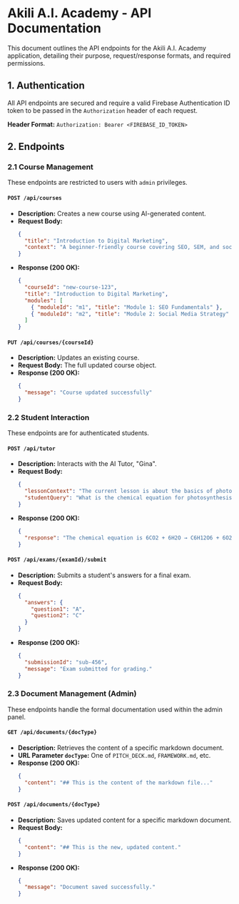 # Akili A.I. Academy - API Documentation

This document outlines the API endpoints for the Akili A.I. Academy application, detailing their purpose, request/response formats, and required permissions.

## 1. Authentication

All API endpoints are secured and require a valid Firebase Authentication ID token to be passed in the `Authorization` header of each request.

**Header Format:**
`Authorization: Bearer <FIREBASE_ID_TOKEN>`

## 2. Endpoints

### 2.1 Course Management

These endpoints are restricted to users with `admin` privileges.

#### **`POST /api/courses`**

- **Description:** Creates a new course using AI-generated content.
- **Request Body:**
  ```json
  {
    "title": "Introduction to Digital Marketing",
    "context": "A beginner-friendly course covering SEO, SEM, and social media marketing for small businesses in Kenya."
  }
  ```
- **Response (200 OK):**
  ```json
  {
    "courseId": "new-course-123",
    "title": "Introduction to Digital Marketing",
    "modules": [
      { "moduleId": "m1", "title": "Module 1: SEO Fundamentals" },
      { "moduleId": "m2", "title": "Module 2: Social Media Strategy" }
    ]
  }
  ```

#### **`PUT /api/courses/{courseId}`**

- **Description:** Updates an existing course.
- **Request Body:** The full updated course object.
- **Response (200 OK):**
  ```json
  {
    "message": "Course updated successfully"
  }
  ```

### 2.2 Student Interaction

These endpoints are for authenticated students.

#### **`POST /api/tutor`**

- **Description:** Interacts with the AI Tutor, "Gina".
- **Request Body:**
  ```json
  {
    "lessonContext": "The current lesson is about the basics of photosynthesis...",
    "studentQuery": "What is the chemical equation for photosynthesis?"
  }
  ```
- **Response (200 OK):**
  ```json
  {
    "response": "The chemical equation is 6CO2 + 6H2O → C6H12O6 + 6O2."
  }
  ```

#### **`POST /api/exams/{examId}/submit`**

- **Description:** Submits a student's answers for a final exam.
- **Request Body:**
  ```json
  {
    "answers": {
      "question1": "A",
      "question2": "C"
    }
  }
  ```
- **Response (200 OK):**
  ```json
  {
    "submissionId": "sub-456",
    "message": "Exam submitted for grading."
  }
  ```

### 2.3 Document Management (Admin)

These endpoints handle the formal documentation used within the admin panel.

#### **`GET /api/documents/{docType}`**

- **Description:** Retrieves the content of a specific markdown document.
- **URL Parameter `docType`:** One of `PITCH_DECK.md`, `FRAMEWORK.md`, etc.
- **Response (200 OK):**
  ```json
  {
    "content": "## This is the content of the markdown file..."
  }
  ```

#### **`POST /api/documents/{docType}`**

- **Description:** Saves updated content for a specific markdown document.
- **Request Body:**
  ```json
  {
    "content": "## This is the new, updated content."
  }
  ```
- **Response (200 OK):**
  ```json
  {
    "message": "Document saved successfully."
  }
  ```

